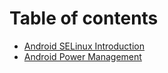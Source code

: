 # Table of contents

* [Android SELinux Introduction](README.md)
* [Android Power Management](android-power-management.md)
